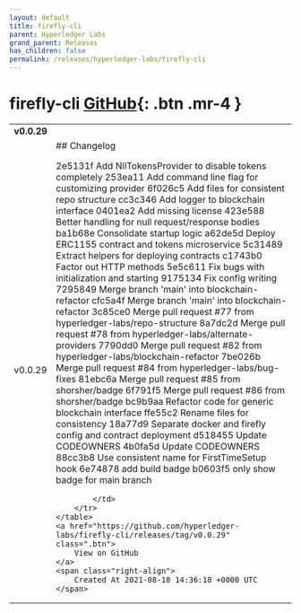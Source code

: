 ```yaml
---
layout: default
title: firefly-cli
parent: Hyperledger Labs
grand_parent: Releases
has_children: false
permalink: /releases/hyperledger-labs/firefly-cli
---
```


# firefly-cli <span class="fs-3 right-align">[GitHub](https://github.com/hyperledger-labs/firefly-cli){: .btn .mr-4 }</span>


<div>
    <table>
        <tr>
            <td colspan="2">
                <b>
                    v0.0.29
                </b>
            </td>
        </tr>
        <tr>
            <td>
                <span class="chip">
                    v0.0.29
                </span>
            </td>
            <td>
                ## Changelog

2e5131f Add NilTokensProvider to disable tokens completely
253ea11 Add command line flag for customizing provider
6f026c5 Add files for consistent repo structure
cc3c346 Add logger to blockchain interface
0401ea2 Add missing license
423e588 Better handling for null request/response bodies
ba1b68e Consolidate startup logic
a62de5d Deploy ERC1155 contract and tokens microservice
5c31489 Extract helpers for deploying contracts
c1743b0 Factor out HTTP methods
5e5c611 Fix bugs with initialization and starting
9175134 Fix config writing
7295849 Merge branch 'main' into blockchain-refactor
cfc5a4f Merge branch 'main' into blockchain-refactor
3c85ce0 Merge pull request #77 from hyperledger-labs/repo-structure
8a7dc2d Merge pull request #78 from hyperledger-labs/alternate-providers
7790dd0 Merge pull request #82 from hyperledger-labs/blockchain-refactor
7be026b Merge pull request #84 from hyperledger-labs/bug-fixes
81ebc6a Merge pull request #85 from shorsher/badge
6f791f5 Merge pull request #86 from shorsher/badge
bc9b9aa Refactor code for generic blockchain interface
ffe55c2 Rename files for consistency
18a77d9 Separate docker and firefly config and contract deployment
d518455 Update CODEOWNERS
4b0fa5d Update CODEOWNERS
88cc3b8 Use consistent name for FirstTimeSetup hook
6e74878 add build badge
b0603f5 only show badge for main branch


            </td>
        </tr>
    </table>
    <a href="https://github.com/hyperledger-labs/firefly-cli/releases/tag/v0.0.29" class=".btn">
        View on GitHub
    </a>
    <span class="right-align">
        Created At 2021-08-18 14:36:18 +0000 UTC
    </span>
</div>

